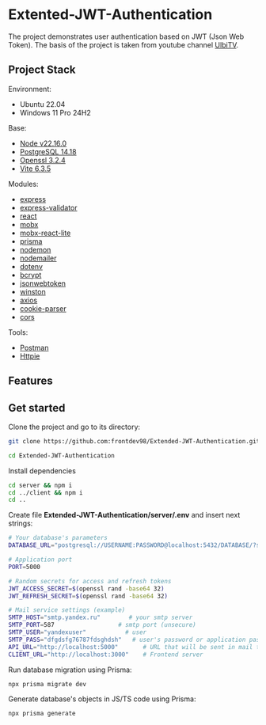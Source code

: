 # Extented-JWT-Authentication

The project demonstrates user authentication based on JWT (Json Web Token).
The basis of the project is taken from youtube channel [UlbiTV](https://www.youtube.com/watch?v=fN25fMQZ2v0&t=5160s&ab_channel=UlbiTV).

## Project Stack

Environment:

- Ubuntu 22.04
- Windows 11 Pro 24H2

Base:

- [Node v22.16.0](https://nodejs.org/en/blog/release/v22.16.0)
- [PostgreSQL 14.18](https://www.postgresql.org/about/news/postgresql-175-169-1513-1418-and-1321-released-3072/)
- [Openssl 3.2.4](https://www.openssl.org/)
- [Vite 6.3.5](https://vite.dev/)

Modules:

- [express](https://www.npmjs.com/package/express)
- [express-validator](https://www.npmjs.com/package/express-validator)
- [react](https://www.npmjs.com/package/react)
- [mobx](https://www.npmjs.com/package/mobx)
- [mobx-react-lite](https://www.npmjs.com/package/mobx-react-lite)
- [prisma](https://www.prisma.io/)
- [nodemon](https://www.npmjs.com/package/nodemon)
- [nodemailer](https://www.npmjs.com/package/nodemailer)
- [dotenv](https://www.npmjs.com/package/dotenv)
- [bcrypt](https://www.npmjs.com/package/bcrypt)
- [jsonwebtoken](https://www.npmjs.com/package/jsonwebtoken)
- [winston](https://www.npmjs.com/package/winston)
- [axios](https://www.npmjs.com/package/axios)
- [cookie-parser](https://www.npmjs.com/package/cookie-parser)
- [cors](https://www.npmjs.com/package/cors)

Tools:

- [Postman](https://www.postman.com/)
- [Httpie](https://httpie.io/)

## Features

## Get started

Clone the project and go to its directory:

```bash
git clone https://github.com:frontdev98/Extended-JWT-Authentication.git
```

```bash
cd Extended-JWT-Authentication
```

Install dependencies

```bash
cd server && npm i
cd ../client && npm i
cd ..
```

Create file **Extended-JWT-Authentication/server/.env** and insert next strings:

```bash
# Your database's parameters
DATABASE_URL="postgresql://USERNAME:PASSWORD@localhost:5432/DATABASE/?schema=SCHEMA"

# Application port
PORT=5000

# Random secrets for access and refresh tokens
JWT_ACCESS_SECRET=$(openssl rand -base64 32)
JWT_REFRESH_SECRET=$(openssl rand -base64 32)

# Mail service settings (example)
SMTP_HOST="smtp.yandex.ru"        # your smtp server
SMTP_PORT=587                  # smtp port (unsecure)
SMTP_USER="yandexuser"           # user
SMTP_PASS="dfgdsfg76787fdsghdsh"   # user's password or application password
API_URL="http://localhost:5000"       # URL that will be sent in mail text body
CLIENT_URL="http://localhost:3000"    # Frontend server
```

Run database migration using Prisma:

```bash
npx prisma migrate dev
```

Generate database's objects in JS/TS code using Prisma:

```bash
npx prisma generate
```
